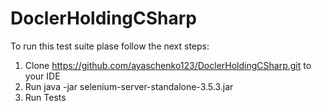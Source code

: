 # DoclerHoldingCSharp

To run this test suite plase follow the next steps:

1. Clone https://github.com/ayaschenko123/DoclerHoldingCSharp.git to your IDE
2. Run java -jar selenium-server-standalone-3.5.3.jar
3. Run Tests 
